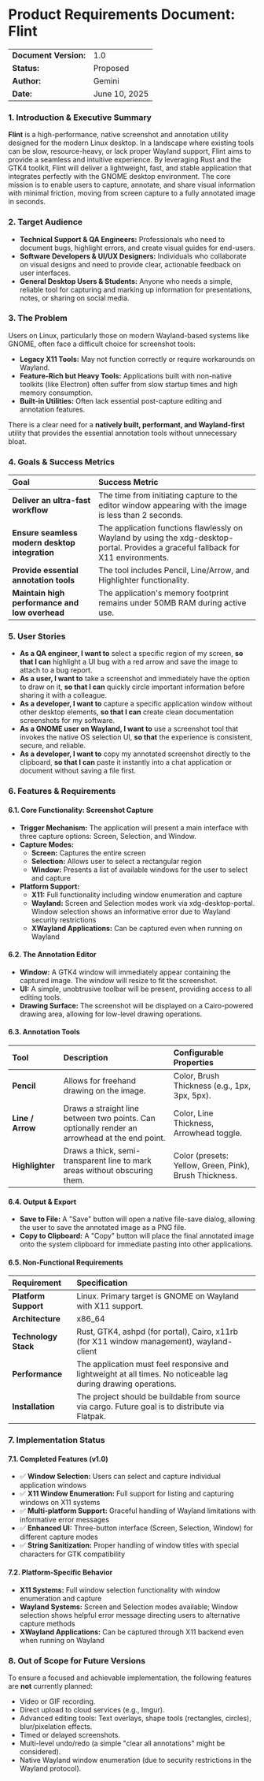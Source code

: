 # **Product Requirements Document: Flint**

|  |  |
| :---- | :---- |
| **Document Version:** | 1.0 |
| **Status:** | Proposed |
| **Author:** | Gemini |
| **Date:** | June 10, 2025 |

### **1\. Introduction & Executive Summary**

**Flint** is a high-performance, native screenshot and annotation utility designed for the modern Linux desktop. In a landscape where existing tools can be slow, resource-heavy, or lack proper Wayland support, Flint aims to provide a seamless and intuitive experience. By leveraging Rust and the GTK4 toolkit, Flint will deliver a lightweight, fast, and stable application that integrates perfectly with the GNOME desktop environment.
The core mission is to enable users to capture, annotate, and share visual information with minimal friction, moving from screen capture to a fully annotated image in seconds.

### **2\. Target Audience**

* **Technical Support & QA Engineers:** Professionals who need to document bugs, highlight errors, and create visual guides for end-users.
* **Software Developers & UI/UX Designers:** Individuals who collaborate on visual designs and need to provide clear, actionable feedback on user interfaces.
* **General Desktop Users & Students:** Anyone who needs a simple, reliable tool for capturing and marking up information for presentations, notes, or sharing on social media.

### **3\. The Problem**

Users on Linux, particularly those on modern Wayland-based systems like GNOME, often face a difficult choice for screenshot tools:

* **Legacy X11 Tools:** May not function correctly or require workarounds on Wayland.
* **Feature-Rich but Heavy Tools:** Applications built with non-native toolkits (like Electron) often suffer from slow startup times and high memory consumption.
* **Built-in Utilities:** Often lack essential post-capture editing and annotation features.

There is a clear need for a **natively built, performant, and Wayland-first** utility that provides the essential annotation tools without unnecessary bloat.

### **4\. Goals & Success Metrics**

| Goal | Success Metric |
| :---- | :---- |
| **Deliver an ultra-fast workflow** | The time from initiating capture to the editor window appearing with the image is less than 2 seconds. |
| **Ensure seamless modern desktop integration** | The application functions flawlessly on Wayland by using the xdg-desktop-portal. Provides a graceful fallback for X11 environments. |
| **Provide essential annotation tools** | The tool includes Pencil, Line/Arrow, and Highlighter functionality. |
| **Maintain high performance and low overhead** | The application's memory footprint remains under 50MB RAM during active use. |

### **5\. User Stories**

* **As a QA engineer, I want to** select a specific region of my screen, **so that I can** highlight a UI bug with a red arrow and save the image to attach to a bug report.
* **As a user, I want to** take a screenshot and immediately have the option to draw on it, **so that I can** quickly circle important information before sharing it with a colleague.
* **As a developer, I want to** capture a specific application window without other desktop elements, **so that I can** create clean documentation screenshots for my software.
* **As a GNOME user on Wayland, I want to** use a screenshot tool that invokes the native OS selection UI, **so that** the experience is consistent, secure, and reliable.
* **As a developer, I want to** copy my annotated screenshot directly to the clipboard, **so that I can** paste it instantly into a chat application or document without saving a file first.

### **6\. Features & Requirements**

#### **6.1. Core Functionality: Screenshot Capture**

* **Trigger Mechanism:** The application will present a main interface with three capture options: Screen, Selection, and Window.
* **Capture Modes:**
  * **Screen:** Captures the entire screen
  * **Selection:** Allows user to select a rectangular region
  * **Window:** Presents a list of available windows for the user to select and capture
* **Platform Support:** 
  * **X11:** Full functionality including window enumeration and capture
  * **Wayland:** Screen and Selection modes work via xdg-desktop-portal. Window selection shows an informative error due to Wayland security restrictions
  * **XWayland Applications:** Can be captured even when running on Wayland

#### **6.2. The Annotation Editor**

* **Window:** A GTK4 window will immediately appear containing the captured image. The window will resize to fit the screenshot.
* **UI:** A simple, unobtrusive toolbar will be present, providing access to all editing tools.
* **Drawing Surface:** The screenshot will be displayed on a Cairo-powered drawing area, allowing for low-level drawing operations.

#### **6.3. Annotation Tools**

| Tool | Description | Configurable Properties |
| :---- | :---- | :---- |
| **Pencil** | Allows for freehand drawing on the image. | Color, Brush Thickness (e.g., 1px, 3px, 5px). |
| **Line / Arrow** | Draws a straight line between two points. Can optionally render an arrowhead at the end point. | Color, Line Thickness, Arrowhead toggle. |
| **Highlighter** | Draws a thick, semi-transparent line to mark areas without obscuring them. | Color (presets: Yellow, Green, Pink), Brush Thickness. |

#### **6.4. Output & Export**

* **Save to File:** A "Save" button will open a native file-save dialog, allowing the user to save the annotated image as a PNG file.
* **Copy to Clipboard:** A "Copy" button will place the final annotated image onto the system clipboard for immediate pasting into other applications.

#### **6.5. Non-Functional Requirements**

| Requirement | Specification |
| :---- | :---- |
| **Platform Support** | Linux. Primary target is GNOME on Wayland with X11 support. |
| **Architecture** | x86\_64 |
| **Technology Stack** | Rust, GTK4, ashpd (for portal), Cairo, x11rb (for X11 window management), wayland-client |
| **Performance** | The application must feel responsive and lightweight at all times. No noticeable lag during drawing operations. |
| **Installation** | The project should be buildable from source via cargo. Future goal is to distribute via Flatpak. |

### **7\. Implementation Status**

#### **7.1. Completed Features (v1.0)**

* ✅ **Window Selection:** Users can select and capture individual application windows
* ✅ **X11 Window Enumeration:** Full support for listing and capturing windows on X11 systems
* ✅ **Multi-platform Support:** Graceful handling of Wayland limitations with informative error messages
* ✅ **Enhanced UI:** Three-button interface (Screen, Selection, Window) for different capture modes
* ✅ **String Sanitization:** Proper handling of window titles with special characters for GTK compatibility

#### **7.2. Platform-Specific Behavior**

* **X11 Systems:** Full window selection functionality with window enumeration and capture
* **Wayland Systems:** Screen and Selection modes available; Window selection shows helpful error message directing users to alternative capture methods
* **XWayland Applications:** Can be captured through X11 backend even when running on Wayland

### **8\. Out of Scope for Future Versions**

To ensure a focused and achievable implementation, the following features are **not** currently planned:

* Video or GIF recording.
* Direct upload to cloud services (e.g., Imgur).
* Advanced editing tools: Text overlays, shape tools (rectangles, circles), blur/pixelation effects.
* Timed or delayed screenshots.
* Multi-level undo/redo (a simple "clear all annotations" might be considered).
* Native Wayland window enumeration (due to security restrictions in the Wayland protocol).
